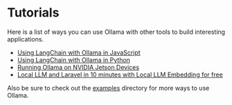 # Tutorials

Here is a list of ways you can use Ollama with other tools to build interesting applications.

- [Using LangChain with Ollama in JavaScript](./tutorials/langchainjs.md)
- [Using LangChain with Ollama in Python](./tutorials/langchainpy.md)
- [Running Ollama on NVIDIA Jetson Devices](./tutorials/nvidia-jetson.md)
- [Local LLM and Laravel in 10 minutes with Local LLM Embedding for free](https://medium.com/@alnutile/local-llm-and-laravel-in-10-minutes-with-local-llm-embedding-for-free-ac96e49288d2)

Also be sure to check out the [examples](../examples) directory for more ways to use Ollama.
